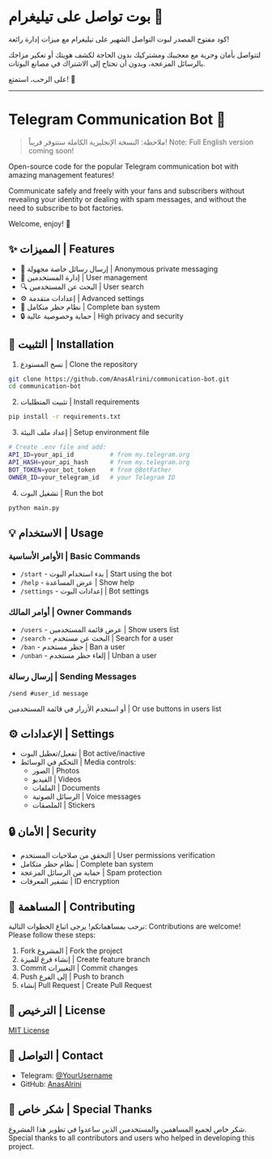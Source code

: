 # بوت تواصل على تيليغرام 🤖

كود مفتوح المصدر لبوت التواصل الشهير على تيليغرام مع ميزات إدارة رائعة!

لتتواصل بأمان وحرية مع معجبيك ومشتركيك بدون الحاجة لكشف هويتك أو تعكير مزاجك بالرسائل المزعجة، وبدون أن تحتاج إلى الاشتراك في مصانع البوتات.

على الرحب، استمتع! 🚀

---

# Telegram Communication Bot 🤖

> ملاحظة: النسخة الإنجليزية الكاملة ستتوفر قريباً!
> Note: Full English version coming soon!

Open-source code for the popular Telegram communication bot with amazing management features!

Communicate safely and freely with your fans and subscribers without revealing your identity or dealing with spam messages, and without the need to subscribe to bot factories.

Welcome, enjoy! 🚀

## ✨ المميزات | Features

- 📨 إرسال رسائل خاصة مجهولة | Anonymous private messaging
- 👥 إدارة المستخدمين | User management
- 🔍 البحث عن المستخدمين | User search
- ⚙️ إعدادات متقدمة | Advanced settings
- 🚫 نظام حظر متكامل | Complete ban system
- 🔒 حماية وخصوصية عالية | High privacy and security

## 🚀 التثبيت | Installation

1. نسخ المستودع | Clone the repository
```bash
git clone https://github.com/AnasAlrini/communication-bot.git
cd communication-bot
```

2. تثبيت المتطلبات | Install requirements
```bash
pip install -r requirements.txt
```

3. إعداد ملف البيئة | Setup environment file
```bash
# Create .env file and add:
API_ID=your_api_id          # from my.telegram.org
API_HASH=your_api_hash      # from my.telegram.org
BOT_TOKEN=your_bot_token    # from @BotFather
OWNER_ID=your_telegram_id   # your Telegram ID
```

4. تشغيل البوت | Run the bot
```bash
python main.py
```

## 💡 الاستخدام | Usage

### الأوامر الأساسية | Basic Commands
- `/start` - بدء استخدام البوت | Start using the bot
- `/help` - عرض المساعدة | Show help
- `/settings` - إعدادات البوت | Bot settings

### أوامر المالك | Owner Commands
- `/users` - عرض قائمة المستخدمين | Show users list
- `/search` - البحث عن مستخدم | Search for a user
- `/ban` - حظر مستخدم | Ban a user
- `/unban` - إلغاء حظر مستخدم | Unban a user

### إرسال رسالة | Sending Messages
```
/send #user_id message
```
أو استخدم الأزرار في قائمة المستخدمين | Or use buttons in users list

## ⚙️ الإعدادات | Settings

- تفعيل/تعطيل البوت | Bot active/inactive
- التحكم في الوسائط | Media controls:
  - الصور | Photos
  - الفيديو | Videos
  - الملفات | Documents
  - الرسائل الصوتية | Voice messages
  - الملصقات | Stickers

## 🔒 الأمان | Security

- التحقق من صلاحيات المستخدم | User permissions verification
- نظام حظر متكامل | Complete ban system
- حماية من الرسائل المزعجة | Spam protection
- تشفير المعرفات | ID encryption

## 📝 المساهمة | Contributing

نرحب بمساهماتكم! يرجى اتباع الخطوات التالية:
Contributions are welcome! Please follow these steps:

1. Fork المشروع | Fork the project
2. إنشاء فرع للميزة | Create feature branch
3. Commit التغييرات | Commit changes
4. Push إلى الفرع | Push to branch
5. إنشاء Pull Request | Create Pull Request

## 📄 الترخيص | License

[MIT License](LICENSE)

## 📧 التواصل | Contact

- Telegram: [@YourUsername](https://t.me/YourUsername)
- GitHub: [AnasAlrini](https://github.com/AnasAlrini)

## 🌟 شكر خاص | Special Thanks

شكر خاص لجميع المساهمين والمستخدمين الذين ساعدوا في تطوير هذا المشروع.
Special thanks to all contributors and users who helped in developing this project.
